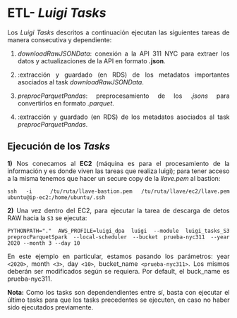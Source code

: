 <div class="tip" markdown="1">

# ETL- *Luigi Tasks*
<div align="justify">

Los *Luigi Tasks* descritos a continuación ejecutan las siguientes tareas de manera consecutiva y dependiente:

1) *downloadRawJSONData*: conexión a la API 311 NYC para extraer los datos y actualizaciones de la API en formato **.json**.

2) :extracción y guardado (en RDS) de los metadatos importantes asociados al task *downloadRawJSONData*.

3) *preprocParquetPandas*: preprocesamiento de los *.jsons* para convertirlos en formato *.parquet*.

4) :extracción y guardado (en RDS) de los metadatos asociados al task *preprocParquetPandas*.


## Ejecución de los *Tasks*

**1)** Nos conecamos al **EC2** (máquina es para el procesamiento de la información y es donde viven las tareas que realiza luigi); para tener acceso a la misma tenemos que hacer un secure copy de la *llave.pem* al bastion:

```
ssh -i  /tu/ruta/llave-bastion.pem /tu/ruta/llave/ec2/llave.pem ubuntu@ip-ec2:/home/ubuntu/.ssh
```


**2)** Una vez dentro del EC2, para ejecutar la tarea de descarga de detos RAW hacia la `S3` se ejecuta:

```
PYTHONPATH="." AWS_PROFILE=luigi_dpa luigi --module luigi_tasks_S3 preprocParquetSpark --local-scheduler --bucket prueba-nyc311 --year 2020 --month 3 --day 10
```

En este ejemplo en particular, estamos pasando los parámetros: year `<2020>`, month `<3>`, day `<10>`, bucket_name `<prueba-nyc311>`. Los mismos deberán ser modificados según se requiera. Por default, el buck_name es prueba-nyc311.

**Nota:** Como los tasks son dependendientes entre sí, basta con ejecutar el último tasks para que los tasks precedentes se ejecuten, en caso no haber sido ejecutados previamente.










</div>
